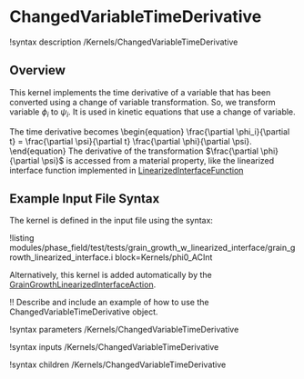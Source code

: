 # ChangedVariableTimeDerivative

!syntax description /Kernels/ChangedVariableTimeDerivative

## Overview

This kernel implements the time derivative of a variable that has been converted using a change of variable transformation. So, we transform variable $\phi_i$ to $\psi_i$. It is used in kinetic equations that use a change of variable.

The time derivative becomes
\begin{equation}
    \frac{\partial \phi_i}{\partial t} = \frac{\partial \psi}{\partial t} \frac{\partial \phi}{\partial \psi}.
\end{equation}
The derivative of the transformation $\frac{\partial \phi}{\partial \psi}$ is accessed from a material property, like the linearized interface function implemented in [LinearizedInterfaceFunction](LinearizedInterfaceFunction.md)

## Example Input File Syntax

The kernel is defined in the input file using the syntax:

!listing modules/phase_field/test/tests/grain_growth_w_linearized_interface/grain_growth_linearized_interface.i block=Kernels/phi0_ACInt

Alternatively, this kernel is added automatically by the [GrainGrowthLinearizedInterfaceAction](/GrainGrowthLinearizedInterfaceAction.md).

!! Describe and include an example of how to use the ChangedVariableTimeDerivative object.

!syntax parameters /Kernels/ChangedVariableTimeDerivative

!syntax inputs /Kernels/ChangedVariableTimeDerivative

!syntax children /Kernels/ChangedVariableTimeDerivative
